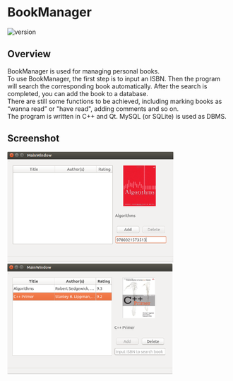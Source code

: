 # BookManager  
![version](https://img.shields.io/badge/version-0.1-brightgreen.svg)  
## Overview
BookManager is used for managing personal books.   
To use BookManager, the first step is to input an ISBN. Then the program will search the corresponding book automatically. After the search is completed, you can add the book to a database.  
There are still some functions to be achieved, including marking books as “wanna read” or "have read", adding comments and so on.  
The program is written in C++ and Qt. MySQL (or SQLite) is used as DBMS.  
## Screenshot
<img src=./docs/images/screenshot1.png height=250 /> <img src=./docs/images/screenshot2.png height=250 /> 
